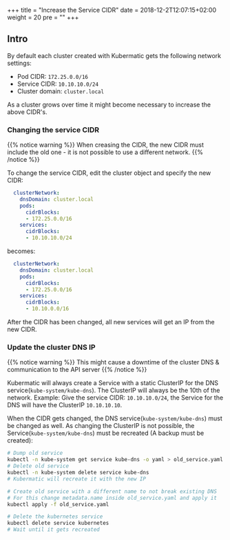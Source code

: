 +++
title = "Increase the Service CIDR"
date = 2018-12-2T12:07:15+02:00
weight = 20
pre = "<b></b>"
+++

## Intro

By default each cluster created with Kubermatic gets the following network settings:
- Pod CIDR: `172.25.0.0/16`
- Service CIDR: `10.10.10.0/24`
- Cluster domain: `cluster.local`

As a cluster grows over time it might become necessary to increase the above CIDR's.

### Changing the service CIDR

{{% notice warning %}}
When creasing the CIDR, the new CIDR must include the old one - it is not possible to use a different network.
{{% /notice %}}

To change the service CIDR, edit the cluster object and specify the new CIDR:
```yaml
  clusterNetwork:
    dnsDomain: cluster.local
    pods:
      cidrBlocks:
      - 172.25.0.0/16
    services:
      cidrBlocks:
      - 10.10.10.0/24
```
becomes:
```yaml
  clusterNetwork:
    dnsDomain: cluster.local
    pods:
      cidrBlocks:
      - 172.25.0.0/16
    services:
      cidrBlocks:
      - 10.10.0.0/16
```

After the CIDR has been changed, all new services will get an IP from the new CIDR.

### Update the cluster DNS IP

{{% notice warning %}}
This might cause a downtime of the cluster DNS & communication to the API server
{{% /notice %}}

Kubermatic will always create a Service with a static ClusterIP for the DNS service(`kube-system/kube-dns`).
The ClusterIP will always be the 10th of the network.
Example:
Give the service CIDR: `10.10.10.0/24`, the Service for the DNS will have the ClusterIP `10.10.10.10`.

When the CIDR gets changed, the DNS service(`kube-system/kube-dns`) must be changed as well. 
As changing the ClusterIP is not possible, the Service(`kube-system/kube-dns`) must be recreated (A backup must be created):
```bash
# Dump old service
kubectl -n kube-system get service kube-dns -o yaml > old_service.yaml
# Delete old service
kubectl -n kube-system delete service kube-dns
# Kubermatic will recreate it with the new IP

# Create old service with a different name to not break existing DNS
# For this change metadata.name inside old_service.yaml and apply it
kubectl apply -f old_service.yaml

# Delete the kubernetes service
kubectl delete service kubernetes
# Wait until it gets recreated
```